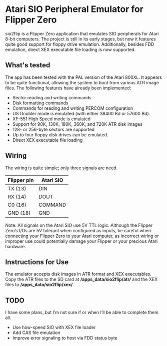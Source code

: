 # Atari SIO Peripheral Emulator for Flipper Zero

sio2flip is a Flipper Zero application that emulates SIO peripherals for Atari 8-bit computers. The project is still in its early stages, but now it features quite good support for floppy drive emulation. Additionally, besides FDD emulation, direct XEX executable file loading is now supported.

## What's tested

The app has been tested with the PAL version of the Atari 800XL. It appears to be quite functional, allowing the system to boot from various ATR image files. The following features have already been implemented:

- Sector reading and writing commands
- Disk formatting commands
- Commands for reading and writing PERCOM configuration
- US Doubler mode is emulated (with either 38400 Bd or 57600 Bd).
- XF-551 High Speed mode is emulated 
- Support for 90K, 130K, 180K, 360K, and 720K ATR disk images
- 128- or 256-byte sectors are supported
- Up to four floppy disk drives can be emulated.
- Direct XEX executable file loading

## Wiring

The wiring is quite simple; only three signals are need. 

| Flipper pin  | Atari SIO |
| ------------ | --------- |
| TX (13)      | DIN       |
| RX (14)      | DOUT      |
| C0 (16)      | COMMAND   |
| GND (18)     | GND       |

Note: All signals on the Atari SIO use 5V TTL logic. Although the Flipper Zero’s I/Os are 5V tolerant when configured as inputs, be careful when connecting your Flipper Zero to your Atari computer, as incorrect wiring or improper use could potentially damage your Flipper or your precious Atari hardware.

## Instructions for Use

The emulator accepts disk images in ATR format and XEX executables. Copy the ATR files to the SD card at **/apps_data/sio2flip/atr/** and the XEX files to **/apps_data/sio2flip/xex/**.

## TODO

I have some plans, but I’m not sure if or when I’ll be able to complete them all.

- Use how-speed SIO with XEX file loader
- Add CAS file emulation
- Improve error signaling to host via FDD status byte